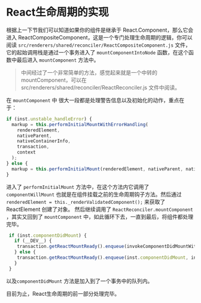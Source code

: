 # React生命周期的实现

根据上一下节我们可以知道如果你的组件是继承于 React.Component，那么它会进入 ReactCompositeComponent，这是一个专门处理生命周期的逻辑，你可以阅读 `src/renderers/shared/reconciler/ReactCompositeComponent.js` 文件，它的起始调用栈是通过一个事务进入了 `mountComponentIntoNode` 函数，在这个函数中最后进入 `mountComponent` 方法中。

> 中间经过了一个非常简单的方法，感觉起来就是一个中转的 mountComponent，可以在 src/renderers/shared/reconciler/ReactReconciler.js 文件中阅读。

在 `mountComponent` 中 很大一段都是处理警告信息以及初始化的动作，重点在于：

```JavaScript
if (inst.unstable_handleError) {
  markup = this.performInitialMountWithErrorHandling(
    renderedElement,
    nativeParent,
    nativeContainerInfo,
    transaction,
    context
  );
} else {
  markup = this.performInitialMount(renderedElement, nativeParent, nativeContainerInfo, transaction, context);
}
```

进入了 `performInitialMount` 方法中，在这个方法内它调用了 `componentWillMount` 也就是在组件挂载之前的生命周期钩子方法。然后通过 `renderedElement = this._renderValidatedComponent();` 来获取了ReactElement 创建了对象。	然后继续调用了 `ReactReconciler.mountComponent` ，其实又回到了 `mountComponent` 中，如此循环下去，一直到最后，将组件都处理完毕。

```JavaScript
 if (inst.componentDidMount) {
   if (__DEV__) {
    transaction.getReactMountReady().enqueue(invokeComponentDidMountWithTimer, this);
   } else {
    transaction.getReactMountReady().enqueue(inst.componentDidMount, inst);
   }
 }
```
以及`componentDidMount` 方法是加入到了一个事务中的队列内。

目前为止，React生命周期的前一部分处理完毕。